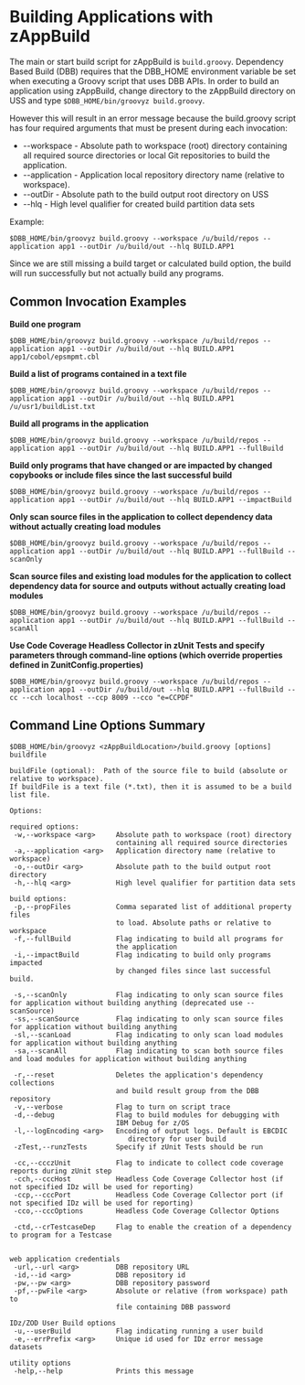 # Building Applications with zAppBuild
The main or start build script for zAppBuild is `build.groovy`. Dependency Based Build (DBB) requires that the DBB_HOME environment variable be set when executing a Groovy script that uses DBB APIs.  In order to build an application using zAppBuild, change directory to the zAppBuild directory on USS and type `$DBB_HOME/bin/groovyz build.groovy`.

However this will result in an error message because the build.groovy script has four required arguments that must be present during each invocation:
* --workspace <arg> - Absolute path to workspace (root) directory containing all required source directories or local Git repositories to build the application.
* --application <arg> - Application local repository directory name (relative to workspace).
* --outDir <arg> - Absolute path to the build output root directory on USS
* --hlq <arg> -  High level qualifier for created build partition data sets


Example:
```
$DBB_HOME/bin/groovyz build.groovy --workspace /u/build/repos --application app1 --outDir /u/build/out --hlq BUILD.APP1
```
Since we are still missing a build target or calculated build option, the build will run successfully but not actually build any programs.  

## Common Invocation Examples

**Build one program**
```
$DBB_HOME/bin/groovyz build.groovy --workspace /u/build/repos --application app1 --outDir /u/build/out --hlq BUILD.APP1 app1/cobol/epsmpmt.cbl
```
**Build a list of programs contained in a text file**
```
$DBB_HOME/bin/groovyz build.groovy --workspace /u/build/repos --application app1 --outDir /u/build/out --hlq BUILD.APP1 /u/usr1/buildList.txt
```
**Build all programs in the application**
```
$DBB_HOME/bin/groovyz build.groovy --workspace /u/build/repos --application app1 --outDir /u/build/out --hlq BUILD.APP1 --fullBuild
```
**Build only programs that have changed or are impacted by changed copybooks or include files since the last successful build**
```
$DBB_HOME/bin/groovyz build.groovy --workspace /u/build/repos --application app1 --outDir /u/build/out --hlq BUILD.APP1 --impactBuild
```
**Only scan source files in the application to collect dependency data without actually creating load modules**
```
$DBB_HOME/bin/groovyz build.groovy --workspace /u/build/repos --application app1 --outDir /u/build/out --hlq BUILD.APP1 --fullBuild --scanOnly
```
**Scan source files and existing load modules for the application to collect dependency data for source and outputs without actually creating load modules**
```
$DBB_HOME/bin/groovyz build.groovy --workspace /u/build/repos --application app1 --outDir /u/build/out --hlq BUILD.APP1 --fullBuild --scanAll
```
**Use Code Coverage Headless Collector in zUnit Tests and specify parameters through command-line options (which override properties defined in ZunitConfig.properties)**
```
$DBB_HOME/bin/groovyz build.groovy --workspace /u/build/repos --application app1 --outDir /u/build/out --hlq BUILD.APP1 --fullBuild --cc --cch localhost --ccp 8009 --cco "e=CCPDF"
```

## Command Line Options Summary
```
$DBB_HOME/bin/groovyz <zAppBuildLocation>/build.groovy [options] buildfile

buildFile (optional):  Path of the source file to build (absolute or relative to workspace). 
If buildFile is a text file (*.txt), then it is assumed to be a build list file.

Options:

required options:
 -w,--workspace <arg>     Absolute path to workspace (root) directory
                          containing all required source directories
 -a,--application <arg>   Application directory name (relative to workspace)
 -o,--outDir <arg>        Absolute path to the build output root directory
 -h,--hlq <arg>           High level qualifier for partition data sets

build options:
 -p,--propFiles           Comma separated list of additional property files 
                          to load. Absolute paths or relative to workspace
 -f,--fullBuild           Flag indicating to build all programs for
                          the application
 -i,--impactBuild         Flag indicating to build only programs impacted
                          by changed files since last successful build.
                          
 -s,--scanOnly            Flag indicating to only scan source files for application without building anything (deprecated use --scanSource)
 -ss,--scanSource         Flag indicating to only scan source files for application without building anything
 -sl,--scanLoad           Flag indicating to only scan load modules for application without building anything
 -sa,--scanAll            Flag indicating to scan both source files and load modules for application without building anything
 
 -r,--reset               Deletes the application's dependency collections 
                          and build result group from the DBB repository
 -v,--verbose             Flag to turn on script trace
 -d,--debug               Flag to build modules for debugging with
                          IBM Debug for z/OS
 -l,--logEncoding <arg>   Encoding of output logs. Default is EBCDIC 
                             directory for user build
 -zTest,--runzTests       Specify if zUnit Tests should be run
 
 -cc,--ccczUnit           Flag to indicate to collect code coverage reports during zUnit step
 -cch,--cccHost           Headless Code Coverage Collector host (if not specified IDz will be used for reporting)
 -ccp,--cccPort           Headless Code Coverage Collector port (if not specified IDz will be used for reporting)
 -cco,--cccOptions        Headless Code Coverage Collector Options
 
 -ctd,--crTestcaseDep     Flag to enable the creation of a dependency to program for a Testcase	
 

web application credentials
 -url,--url <arg>         DBB repository URL
 -id,--id <arg>           DBB repository id
 -pw,--pw <arg>           DBB repository password
 -pf,--pwFile <arg>       Absolute or relative (from workspace) path to
                          file containing DBB password

IDz/ZOD User Build options
 -u,--userBuild           Flag indicating running a user build
 -e,--errPrefix <arg>     Unique id used for IDz error message datasets

utility options
 -help,--help             Prints this message
 ```
